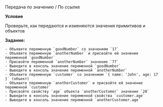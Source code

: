 Передача по значению / По ссылке

**Условие**

Проверьте, как передаются и изменяются значения примитивов и объектов

**Задание:**

    - Объявите переменную `goodNumber` со значением `17`
    - Объявите переменную `anotherNumber` и присвойте ей значение переменной `goodNumber`
    - Присвойте переменной `anotherNumber` значение `77`
    - Выведите в консоль значение переменной `goodNumber`
    - Выведите в консоль значение переменной `anotherNumber`
    - Объявите переменную `customer` со значением `{ name: 'John', age: 17 }` (объект)
    - Объявите переменную `anotherCustomer` и присвойте ей значение переменной `customer`
    - Присвойте свойству `age` объекта `anotherCustomer` значение `20`
    - Выведите в консоль значение переменной свойства `customer.age`
    - Выведите в консоль значение переменной `anotherCustomer.age`


